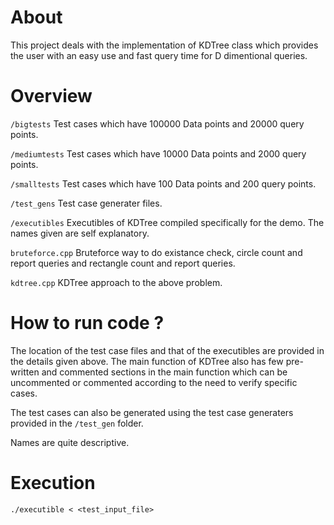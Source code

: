 # About 
This project deals with the implementation of KDTree class which provides the user with an easy use and fast query time for D dimentional queries.

# Overview
`/bigtests` Test cases which have 100000 Data points and 20000 query points.

`/mediumtests` Test cases which have 10000 Data points and 2000 query points.

`/smalltests` Test cases which have 100 Data points and 200 query points.

`/test_gens` Test case generater files.

`/executibles` Executibles of KDTree compiled specifically for the demo. The names given are self explanatory.

`bruteforce.cpp` Bruteforce way to do existance check, circle count and report queries and rectangle count and report queries.

`kdtree.cpp` KDTree approach to the above problem.

# How to run code ? 
The location of the test case files and that of the executibles are provided in the details given above. The main function of KDTree also has few pre-written and commented sections in the main function which can be uncommented or commented according to the need to verify specific cases. 

The test cases can also be generated using the test case generaters provided in the `/test_gen` folder.

Names are quite descriptive.

# Execution
`./executible < <test_input_file>`
